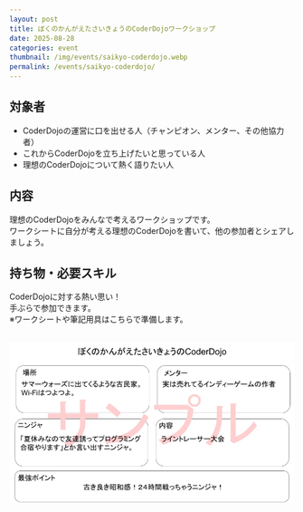 ```yaml
---
layout: post
title: ぼくのかんがえたさいきょうのCoderDojoワークショップ
date: 2025-08-28
categories: event
thumbnail: /img/events/saikyo-coderdojo.webp
permalink: /events/saikyo-coderdojo/
---
```


## 対象者
- CoderDojoの運営に口を出せる人（チャンピオン、メンター、その他協力者）
- これからCoderDojoを立ち上げたいと思っている人
- 理想のCoderDojoについて熱く語りたい人

## 内容
理想のCoderDojoをみんなで考えるワークショップです。<br />
ワークシートに自分が考える理想のCoderDojoを書いて、他の参加者とシェアしましょう。

## 持ち物・必要スキル
CoderDojoに対する熱い思い！<br />
手ぶらで参加できます。<br />
※ワークシートや筆記用具はこちらで準備します。<br />
<br />

![](/img/events/saikyo-coderdojo.webp)
